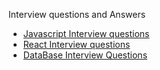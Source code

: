 Interview questions and Answers

- [Javascript Interview questions](https://github.com/IMsumitkumar/Javascript-3yr/blob/main/README.md)
- [React Interview questions](https://github.com/IMsumitkumar/Javascript-3yr/blob/main/react-3yr.md)
- [DataBase Interview Questions](https://github.com/IMsumitkumar/Javascript-3yr/blob/main/db.md)

